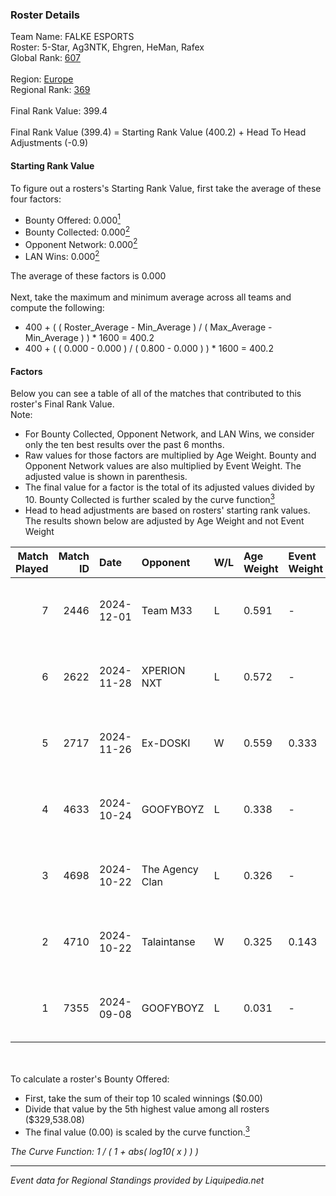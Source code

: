 ### Roster Details<br />
Team Name: FALKE ESPORTS<br />
Roster: 5-Star, Ag3NTK, Ehgren, HeMan, Rafex<br />
Global Rank: [607](../standings_global.md)<br />
<br />
Region: [Europe]( ../standings_europe.md)<br />
Regional Rank: [369]( ../standings_europe.md)<br />
<br />
Final Rank Value:  399.4<br />
<br />
Final Rank Value (399.4) = Starting Rank Value (400.2) + Head To Head Adjustments (-0.9)<br />

#### Starting Rank Value<br />
To figure out a rosters's Starting Rank Value, first take the average of these four factors:<br />
- Bounty Offered: 0.000[<sup>1</sup>](#table2)
- Bounty Collected: 0.000[<sup>2</sup>](#table1)
- Opponent Network: 0.000[<sup>2</sup>](#table1)
- LAN Wins: 0.000[<sup>2</sup>](#table1)

The average of these factors is 0.000<br />
<br />
Next, take the maximum and minimum average across all teams and compute the following:<br />
- 400 + ( ( Roster_Average - Min_Average ) / ( Max_Average - Min_Average ) ) * 1600 = 400.2
- 400 + ( ( 0.000 - 0.000 ) / ( 0.800 - 0.000 ) ) * 1600 = 400.2


#### Factors<br />
Below you can see a table of all of the matches that contributed to this roster's Final Rank Value.<br />
Note:<br />

- For Bounty Collected, Opponent Network, and LAN Wins, we consider only the ten best results over the past 6 months.
- Raw values for those factors are multiplied by Age Weight. Bounty and Opponent Network values are also multiplied by Event Weight. The adjusted value is shown in parenthesis.
- The final value for a factor is the total of its adjusted values divided by 10. Bounty Collected is further scaled by the curve function[<sup>3</sup>](#curveFunction)
- Head to head adjustments are based on rosters' starting rank values. The results shown below are adjusted by Age Weight and not Event Weight
<span id="table1"></span><br />


| Match Played | Match ID | Date       | Opponent        | W/L | Age Weight | Event Weight | Bounty Collected | Opponent Network | LAN Wins  | H2H Adj. | Roster                               |
| -: | -: | :- | :- | :- | :- | :- | :- | :- | :- | -: | :- |
|            7 |     2446 | 2024-12-01 | Team M33        | L   | 0.591      | -            | -                | -                | -         |    -9.68 | 5-Star, Ag3NTK, Ehgren, HeMan, Rafex |
|            6 |     2622 | 2024-11-28 | XPERION NXT     | L   | 0.572      | -            | -                | -                | -         |    -3.84 | 5-Star, Ag3NTK, Ehgren, HeMan, Rafex |
|            5 |     2717 | 2024-11-26 | Ex-DOSKI        | W   | 0.559      | 0.333        | 0.000 (0.000)    | 0.019 (0.004)    | 0 (0.000) |     8.58 | 5-Star, Ag3NTK, Ehgren, HeMan, Rafex |
|            4 |     4633 | 2024-10-24 | GOOFYBOYZ       | L   | 0.338      | -            | -                | -                | -         |    -1.36 | 5-Star, Ag3NTK, HeMan, Rafex, shin   |
|            3 |     4698 | 2024-10-22 | The Agency Clan | L   | 0.326      | -            | -                | -                | -         |    -0.83 | 5-Star, Ag3NTK, HeMan, Rafex, shin   |
|            2 |     4710 | 2024-10-22 | Talaintanse     | W   | 0.325      | 0.143        | 0.000 (0.000)    | 0.014 (0.001)    | 0 (0.000) |     6.39 | 5-Star, Ag3NTK, HeMan, Rafex, shin   |
|            1 |     7355 | 2024-09-08 | GOOFYBOYZ       | L   | 0.031      | -            | -                | -                | -         |    -0.12 | 5-Star, Ag3NTK, ar3a, GOYO007, Rafex |

<br />
<span id="table2"></span><br />
To calculate a roster's Bounty Offered:<br />

- First, take the sum of their top 10 scaled winnings ($0.00)
- Divide that value by the 5th highest value among all rosters ($329,538.08)
- The final value (0.00) is scaled by the curve function.[<sup>3</sup>](#curveFunction)

<span id="curveFunction"></span>_The Curve Function: 1 / ( 1 + abs( log10( x ) ) )_<br />

---
_Event data for Regional Standings provided by Liquipedia.net_<br />
